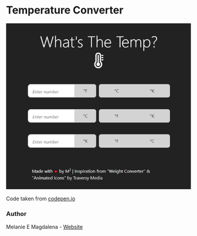 # Temperature Converter

![TempConverterScreenshot](https://github.com/mleitejunior/projects-html-css-templates/blob/master/beginner/temperature-converter/preview.png)

Code taken from [codepen.io](https://codepen.io/m2creates/pen/prvqjp)

### Author

Melanie E Magdalena - [Website](https://codepen.io/m2creates)
